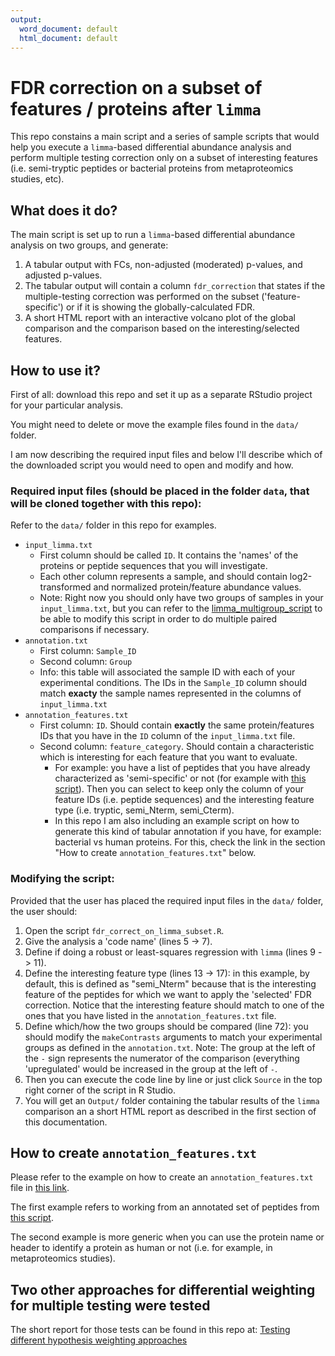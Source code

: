 ```yaml
---
output:
  word_document: default
  html_document: default
---
```

# FDR correction on a subset of features / proteins after `limma`

This repo constains a main script and a series of sample scripts that would help you execute a `limma`-based differential abundance analysis and perform multiple testing correction only on a subset of interesting features (i.e. semi-tryptic peptides or bacterial proteins from metaproteomics studies, etc). 

## What does it do?

The main script is set up to run a `limma`-based differential abundance analysis on two groups, and generate: 

1. A tabular output with FCs, non-adjusted (moderated) p-values,  and adjusted p-values.
2. The tabular output will contain a column `fdr_correction` that states if the multiple-testing correction was performed on the subset ('feature-specific') or if it is showing the globally-calculated FDR.
3. A short HTML report with an interactive volcano plot of the global comparison and the comparison based on the interesting/selected features.

## How to use it?

First of all: download this repo and set it up as a separate RStudio project for your particular analysis.

You might need to delete or move the example files found in the `data/` folder.

I am now describing the required input files and below I'll describe which of the downloaded script you would need to open and modify and how.

### Required input files (should be placed in the folder `data`, that will be cloned together with this repo):

Refer to the `data/` folder in this repo for examples.

* `input_limma.txt`
  * First column should be called `ID`. It contains the 'names' of the proteins or peptide sequences that you will investigate.
  * Each other column represents a sample, and should contain log2-transformed and normalized protein/feature abundance values.
  * Note: Right now you should only have two groups of samples in your `input_limma.txt`, but you can refer to the [limma_multigroup_script](https://github.com/MiguelCos/limma_multi_group) to be able to modify this script in order to do multiple paired comparisons if necessary.
* `annotation.txt`
  * First column: `Sample_ID`
  * Second column: `Group`
  * Info: this table will associated the sample ID with each of your experimental conditions. The IDs in the `Sample_ID` column should match __exacty__ the sample names represented in the columns of `input_limma.txt`
* `annotation_features.txt`
  * First column: `ID`. Should contain __exactly__ the same protein/features IDs that you have in the `ID` column of the `input_limma.txt` file.
  * Second column: `feature_category`. Should contain a characteristic which is interesting for each feature that you want to evaluate.
    * For example: you have a list of peptides that you have already characterized as 'semi-specific' or not (for example with [this script](https://github.com/MiguelCos/mapping_peptides_to_proteins_from_fasta_file)). Then you can select to keep only the column of your feature IDs (i.e. peptide sequences) and the interesting feature type (i.e. tryptic, semi_Nterm, semi_Cterm).
    * In this repo I am also including an example script on how to generate this kind of tabular annotation if you have, for example: bacterial vs human proteins. For this, check the link in the section "How to create `annotation_features.txt`" below.

### Modifying the script:  

Provided that the user has placed the required input files in the `data/` folder, the user should:

1. Open the script `fdr_correct_on_limma_subset.R`.
2. Give the analysis a 'code name' (lines 5 -> 7).
3. Define if doing a robust or least-squares regression with `limma` (lines 9 -> 11).
4. Define the interesting feature type (lines 13 -> 17): in this example, by default, this is defined as "semi_Nterm" because that is the interesting feature of the peptides for which we want to apply the 'selected' FDR correction. Notice that the interesting feature should match to one of the ones that you have listed in the `annotation_features.txt` file. 
5. Define which/how the two groups should be compared (line 72): you should modify the `makeContrasts` arguments to match your experimental groups as defined in the `annotation.txt`. Note: The group at the left of the `-` sign represents the numerator of the comparison (everything 'upregulated' would be increased in the group at the left of `-`.
6. Then you can execute the code line by line or just click `Source` in the top right corner of the script in R Studio.
7. You will get an `Output/` folder containing the tabular results of the `limma` comparison an a short HTML report as described in the first section of this documentation. 

## How to create `annotation_features.txt`

Please refer to the example on how to create an `annotation_features.txt` file in [this link](https://github.com/MiguelCos/limma_FDR_on_feature_subset/blob/main/Rmds/how_to_generate_annotation_features.md).

The first example refers to working from an annotated set of peptides from [this script](https://github.com/MiguelCos/mapping_peptides_to_proteins_from_fasta_file).

The second example is more generic when you can use the protein name or header to identify a protein as human or not (i.e. for example, in metaproteomics studies).

## Two other approaches for differential weighting for multiple testing were tested

The short report for those tests can be found in this repo at: [Testing different hypothesis weighting approaches](https://github.com/MiguelCos/limma_FDR_on_feature_subset/blob/main/Rmds/test_fdr_correction_approaches_semi_tryptic_peptides_tmt16plex_dataset.md#distribution-of-adjusted-p-values-per-approach)





